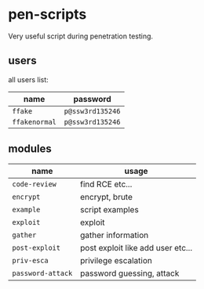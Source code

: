 # pen-scripts

Very useful script during penetration testing.

## users

all users list:

| name            | password           |
| --------------- | ------------------ |
| `ffake`         | `p@ssw3rd135246`   |
| `ffakenormal`   | `p@ssw3rd135246`   |

## modules

| name              | usage                               |
| ----------------  | ----------------------------------- |
| `code-review`     | find RCE etc...                     |
| `encrypt`         | encrypt, brute                      |
| `example`         | script examples                     |
| `exploit`         | exploit                             |
| `gather`          | gather information                  |
| `post-exploit`    | post exploit like add user etc...   |
| `priv-esca`       | privilege escalation                |
| `password-attack` | password guessing, attack           |
